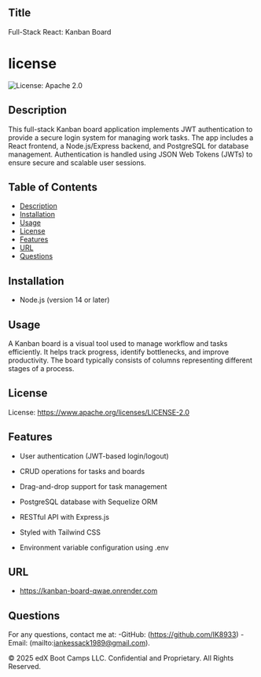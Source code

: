## Title
Full-Stack React: Kanban Board

# license 
![License: Apache 2.0](https://img.shields.io/badge/License-Apache_2.0-green.svg)

## Description
This full-stack Kanban board application implements JWT authentication to provide a secure login system for managing work tasks. The app includes a React frontend, a Node.js/Express backend, and PostgreSQL for database management. Authentication is handled using JSON Web Tokens (JWTs) to ensure secure and scalable user sessions.

## Table of Contents
- [Description](#description)
- [Installation](#installation)
- [Usage](#usage)
- [License](#license)
- [Features](#features)
- [URL](#URL)
- [Questions](#questions)


## Installation
* Node.js (version 14 or later)

## Usage
A Kanban board is a visual tool used to manage workflow and tasks efficiently. It helps track progress, identify bottlenecks, and improve productivity. The board typically consists of columns representing different stages of a process.

## License
License: https://www.apache.org/licenses/LICENSE-2.0

## Features
  * User authentication (JWT-based login/logout)

  * CRUD operations for tasks and boards

  * Drag-and-drop support for task management

  * PostgreSQL database with Sequelize ORM

  * RESTful API with Express.js

  * Styled with Tailwind CSS

  * Environment variable configuration using .env

## URL
* https://kanban-board-qwae.onrender.com

## Questions
For any questions, contact me at:
-GitHub: (https://github.com/IK8933)
-Email: (mailto:iankessack1989@gmail.com).

© 2025 edX Boot Camps LLC. Confidential and Proprietary. All Rights Reserved.
